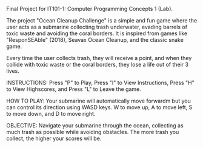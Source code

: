 
Final Project for IT101-1: Computer Programming Concepts 1 (Lab).

The project "Ocean Cleanup Challenge" is a simple and fun game where the user acts as a submarine collecting trash underwater, evading barrels of toxic waste and avoiding the coral borders. It is inspired from games like "ResponSEAble" (2018), Seavax Ocean Cleanup, and the classic snake game.

Every time the user collects trash, they will receive a point, and when they collide with toxic waste or the coral borders, they lose a life out of their 3 lives.

INSTRUCTIONS: Press "P" to Play, Press "I" to View Instructions, Press "H" to View Highscores, and Press "L" to Leave the game.

HOW TO PLAY: Your submarine will automatically move forwardm but you can control its direction using WASD keys. W to move up, A to move left, S to move down, and D to move right.

OBJECTIVE: Navigate your submarine through the ocean, collecting as much trash as possible while avoiding obstacles. The more trash you collect, the higher your scores will be.
